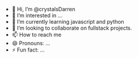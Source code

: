 - 👋 Hi, I’m @crystalsDarren
- 👀 I’m interested in ...
- 🌱 I’m currently learning javascript and python
- 💞️ I’m looking to collaborate on fullstack projects.
- 📫 How to reach me 
- 😄 Pronouns: ...
- ⚡ Fun fact: ...

<!---
crystalsDarren/crystalsDarren is a ✨ special ✨ repository because its `README.md` (this file) appears on your GitHub profile.
You can click the Preview link to take a look at your changes.
--->
